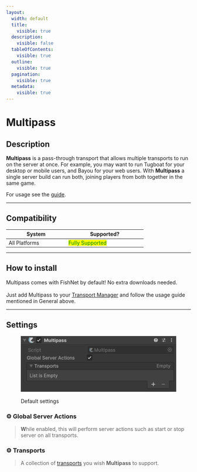 ```yaml
---
layout:
  width: default
  title:
    visible: true
  description:
    visible: false
  tableOfContents:
    visible: true
  outline:
    visible: true
  pagination:
    visible: true
  metadata:
    visible: true
---
```


# Multipass

## Description

**Multipass** is a pass-through transport that allows multiple transports to run on the server at once. For example, you may want to run Tugboat for your desktop or mobile users, and Bayou for your web users. With **Multipass** a single server build can run both, joining players from both together in the same game.

For usage see the [guide](../../guides/features/transports/multipass.md#setup).

***

## Compatibility

<table data-full-width="false"><thead><tr><th width="149">System</th><th width="198">Supported?</th></tr></thead><tbody><tr><td>All Platforms</td><td><mark style="color:green;">Fully Supported</mark></td></tr></tbody></table>

***

## How to install

Multipass comes with FishNet by default! No extra downloads needed.\
\
Just add Multipass to your [Transport Manager](../components/managers/transportmanager/) and follow the usage guide mentioned in General above.

***

## Settings

<div align="left"><figure><img src="../../.gitbook/assets/multipass-component.png" alt=""><figcaption><p>Default settings</p></figcaption></figure></div>

### :gear: **Global Server Actions**

> **W**hile enabled, this will perform server actions such as start or stop server on all transports.

### :gear: **Transports**

> A collection of [transports](../../guides/features/transports/) you wish **Multipass** to support.

